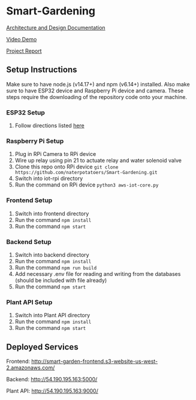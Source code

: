 # Smart-Gardening

[Architecture and Design Documentation](https://docs.google.com/presentation/d/14ahWVzLe1tVP0NiCHFWXRo8L30mx8BH9YqG-gT3xm0o/edit?usp=sharing)

[Video Demo](https://www.youtube.com/watch?v=RLs6bitMUAE)

[Project Report](https://docs.google.com/document/d/1FnsnlgTGP__GboWl5KBrWv6UGs8V7jg8/edit?usp=sharing&ouid=101431705313288909254&rtpof=true&sd=true)

## Setup Instructions

Make sure to have node.js (v14.17+) and npm (v6.14+) installed. Also make sure to have ESP32 device and Raspberry Pi device and camera. These steps require the downloading of the repository code onto your machine.

### ESP32 Setup

1. Follow directions listed [here](http://smart-garden-frontend.s3-website-us-west-2.amazonaws.com/how)

### Raspberry Pi Setup

1. Plug in RPi Camera to RPi device
2. Wire up relay using pin 21 to actuate relay and water solenoid valve
3. Clone this repo onto RPi device `git clone https://github.com/naterpotatoers/Smart-Gardening.git`
4. Switch into iot-rpi directory
5. Run the command on RPi device `python3 aws-iot-core.py`

### Frontend Setup

1. Switch into frontend directory
2. Run the command `npm install`
3. Run the command `npm start`

### Backend Setup

1. Switch into backend directory
2. Run the command `npm install`
3. Run the command `npm run build`
4. Add necessary .env file for reading and writing from the databases (should be included with file already)
5. Run the command `npm start`

### Plant API Setup

1. Switch into Plant API directory
2. Run the command `npm install`
3. Run the command `npm start`

## Deployed Services

Frontend: http://smart-garden-frontend.s3-website-us-west-2.amazonaws.com/

Backend: http://54.190.195.163:5000/

Plant API: http://54.190.195.163:9000/
